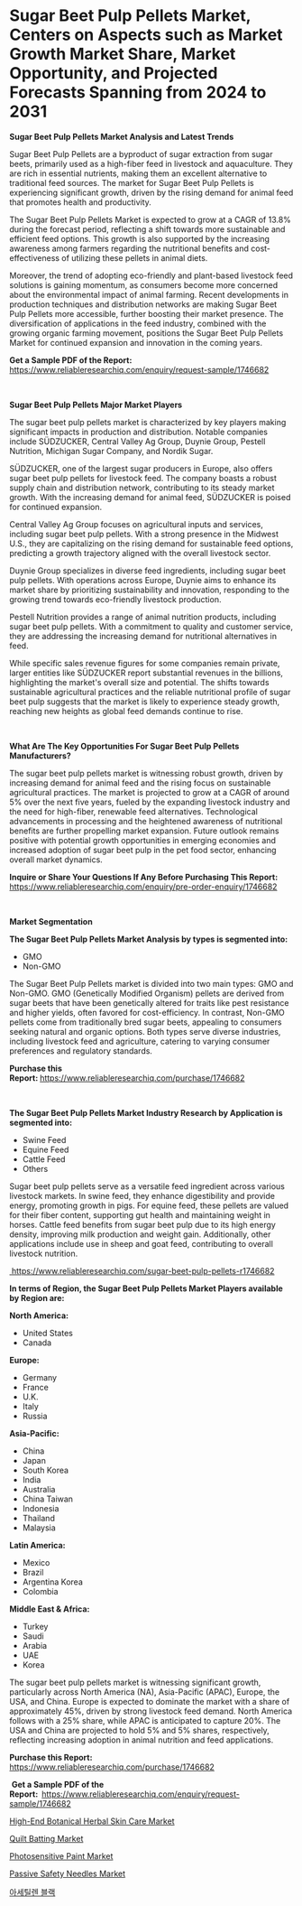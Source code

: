 <p><h1>Sugar Beet Pulp Pellets Market, Centers on Aspects such as Market Growth Market Share, Market Opportunity, and Projected Forecasts Spanning from 2024 to 2031</h1></p><p><strong>Sugar Beet Pulp Pellets Market Analysis and Latest Trends</strong></p>
<p><p>Sugar Beet Pulp Pellets are a byproduct of sugar extraction from sugar beets, primarily used as a high-fiber feed in livestock and aquaculture. They are rich in essential nutrients, making them an excellent alternative to traditional feed sources. The market for Sugar Beet Pulp Pellets is experiencing significant growth, driven by the rising demand for animal feed that promotes health and productivity. </p><p>The Sugar Beet Pulp Pellets Market is expected to grow at a CAGR of 13.8% during the forecast period, reflecting a shift towards more sustainable and efficient feed options. This growth is also supported by the increasing awareness among farmers regarding the nutritional benefits and cost-effectiveness of utilizing these pellets in animal diets.</p><p>Moreover, the trend of adopting eco-friendly and plant-based livestock feed solutions is gaining momentum, as consumers become more concerned about the environmental impact of animal farming. Recent developments in production techniques and distribution networks are making Sugar Beet Pulp Pellets more accessible, further boosting their market presence. The diversification of applications in the feed industry, combined with the growing organic farming movement, positions the Sugar Beet Pulp Pellets Market for continued expansion and innovation in the coming years.</p></p>
<p><strong>Get a Sample PDF of the Report:&nbsp;</strong> <a href="https://www.reliableresearchiq.com/enquiry/request-sample/1746682?utm_campaign=1102&utm_medium=2&utm_source=Github&utm_content=ia&utm_term=10112024&utm_id=sugar-beet-pulp-pellets">https://www.reliableresearchiq.com/enquiry/request-sample/1746682</a></p>
<p>&nbsp;</p>
<p><strong>Sugar Beet Pulp Pellets Major Market Players</strong></p>
<p><p>The sugar beet pulp pellets market is characterized by key players making significant impacts in production and distribution. Notable companies include SÜDZUCKER, Central Valley Ag Group, Duynie Group, Pestell Nutrition, Michigan Sugar Company, and Nordik Sugar.</p><p>SÜDZUCKER, one of the largest sugar producers in Europe, also offers sugar beet pulp pellets for livestock feed. The company boasts a robust supply chain and distribution network, contributing to its steady market growth. With the increasing demand for animal feed, SÜDZUCKER is poised for continued expansion.</p><p>Central Valley Ag Group focuses on agricultural inputs and services, including sugar beet pulp pellets. With a strong presence in the Midwest U.S., they are capitalizing on the rising demand for sustainable feed options, predicting a growth trajectory aligned with the overall livestock sector.</p><p>Duynie Group specializes in diverse feed ingredients, including sugar beet pulp pellets. With operations across Europe, Duynie aims to enhance its market share by prioritizing sustainability and innovation, responding to the growing trend towards eco-friendly livestock production.</p><p>Pestell Nutrition provides a range of animal nutrition products, including sugar beet pulp pellets. With a commitment to quality and customer service, they are addressing the increasing demand for nutritional alternatives in feed.</p><p>While specific sales revenue figures for some companies remain private, larger entities like SÜDZUCKER report substantial revenues in the billions, highlighting the market's overall size and potential. The shifts towards sustainable agricultural practices and the reliable nutritional profile of sugar beet pulp suggests that the market is likely to experience steady growth, reaching new heights as global feed demands continue to rise.</p></p>
<p>&nbsp;</p>
<p><strong>What Are The Key Opportunities For Sugar Beet Pulp Pellets Manufacturers?</strong></p>
<p><p>The sugar beet pulp pellets market is witnessing robust growth, driven by increasing demand for animal feed and the rising focus on sustainable agricultural practices. The market is projected to grow at a CAGR of around 5% over the next five years, fueled by the expanding livestock industry and the need for high-fiber, renewable feed alternatives. Technological advancements in processing and the heightened awareness of nutritional benefits are further propelling market expansion. Future outlook remains positive with potential growth opportunities in emerging economies and increased adoption of sugar beet pulp in the pet food sector, enhancing overall market dynamics.</p></p>
<p><strong>Inquire or Share Your Questions If Any Before Purchasing This Report:</strong> <a href="https://www.reliableresearchiq.com/enquiry/pre-order-enquiry/1746682?utm_campaign=1102&utm_medium=2&utm_source=Github&utm_content=ia&utm_term=10112024&utm_id=sugar-beet-pulp-pellets">https://www.reliableresearchiq.com/enquiry/pre-order-enquiry/1746682</a></p>
<p>&nbsp;</p>
<p><strong>Market Segmentation</strong></p>
<p><strong>The Sugar Beet Pulp Pellets Market Analysis by types is segmented into:</strong></p>
<p><ul><li>GMO</li><li>Non-GMO</li></ul></p>
<p><p>The Sugar Beet Pulp Pellets market is divided into two main types: GMO and Non-GMO. GMO (Genetically Modified Organism) pellets are derived from sugar beets that have been genetically altered for traits like pest resistance and higher yields, often favored for cost-efficiency. In contrast, Non-GMO pellets come from traditionally bred sugar beets, appealing to consumers seeking natural and organic options. Both types serve diverse industries, including livestock feed and agriculture, catering to varying consumer preferences and regulatory standards.</p></p>
<p><strong>Purchase this Report:&nbsp;</strong><a href="https://www.reliableresearchiq.com/purchase/1746682?utm_campaign=1102&utm_medium=2&utm_source=Github&utm_content=ia&utm_term=10112024&utm_id=sugar-beet-pulp-pellets">https://www.reliableresearchiq.com/purchase/1746682</a></p>
<p>&nbsp;</p>
<p><strong>The Sugar Beet Pulp Pellets Market Industry Research by Application is segmented into:</strong></p>
<p><ul><li>Swine Feed</li><li>Equine Feed</li><li>Cattle Feed</li><li>Others</li></ul></p>
<p><p>Sugar beet pulp pellets serve as a versatile feed ingredient across various livestock markets. In swine feed, they enhance digestibility and provide energy, promoting growth in pigs. For equine feed, these pellets are valued for their fiber content, supporting gut health and maintaining weight in horses. Cattle feed benefits from sugar beet pulp due to its high energy density, improving milk production and weight gain. Additionally, other applications include use in sheep and goat feed, contributing to overall livestock nutrition.</p></p>
<p><a href="https://www.reliableresearchiq.com/sugar-beet-pulp-pellets-r1746682?utm_campaign=1102&utm_medium=2&utm_source=Github&utm_content=ia&utm_term=10112024&utm_id=sugar-beet-pulp-pellets">&nbsp;https://www.reliableresearchiq.com/sugar-beet-pulp-pellets-r1746682</a></p>
<p><strong>In terms of Region, the Sugar Beet Pulp Pellets Market Players available by Region are:</strong></p>
<p>
    <p> <strong> North America: </strong>
        <ul>
            <li>United States</li>
            <li>Canada</li>
        </ul>
        </p> 
    <p> <strong> Europe: </strong>
        <ul>
            <li>Germany</li>
            <li>France</li>
            <li>U.K.</li>
            <li>Italy</li>
            <li>Russia</li>
        </ul>
        </p> 
    <p> <strong> Asia-Pacific: </strong>
        <ul>
            <li>China</li>
            <li>Japan</li>
            <li>South Korea</li>
            <li>India</li>
            <li>Australia</li>
            <li>China Taiwan</li>
            <li>Indonesia</li>
            <li>Thailand</li>
            <li>Malaysia</li>
        </ul>
        </p> 
    <p> <strong> Latin America: </strong>
        <ul>
            <li>Mexico</li>
            <li>Brazil</li>
            <li>Argentina Korea</li>
            <li>Colombia</li>
        </ul>
        </p> 
    <p> <strong> Middle East & Africa: </strong>
        <ul>
            <li>Turkey</li>
            <li>Saudi</li>
            <li>Arabia</li>
            <li>UAE</li>
            <li>Korea</li>
        </ul>
    </p>
    </p>
<p><p>The sugar beet pulp pellets market is witnessing significant growth, particularly across North America (NA), Asia-Pacific (APAC), Europe, the USA, and China. Europe is expected to dominate the market with a share of approximately 45%, driven by strong livestock feed demand. North America follows with a 25% share, while APAC is anticipated to capture 20%. The USA and China are projected to hold 5% and 5% shares, respectively, reflecting increasing adoption in animal nutrition and feed applications.</p></p>
<p><strong>Purchase this Report: </strong><a href="https://www.reliableresearchiq.com/purchase/1746682?utm_campaign=1102&utm_medium=2&utm_source=Github&utm_content=ia&utm_term=10112024&utm_id=sugar-beet-pulp-pellets">https://www.reliableresearchiq.com/purchase/1746682</a></p>
<p>&nbsp;<strong>Get a Sample PDF of the Report:&nbsp;&nbsp;</strong><a href="https://www.reliableresearchiq.com/enquiry/request-sample/1746682?utm_campaign=1102&utm_medium=2&utm_source=Github&utm_content=ia&utm_term=10112024&utm_id=sugar-beet-pulp-pellets">https://www.reliableresearchiq.com/enquiry/request-sample/1746682</a></p>
<p><strong></strong></p>
<p><p><a href="https://www.linkedin.com/pulse/future-high-end-botanical-herbal-skin-care-market-global-forecast-qm4de?utm_campaign=1102&utm_medium=2&utm_source=Github&utm_content=ia&utm_term=10112024&utm_id=sugar-beet-pulp-pellets">High-End Botanical Herbal Skin Care Market</a></p><p><a href="https://github.com/arionmp/Market-Research-Report-List-5/blob/main/quilt-batting-market.md?utm_campaign=1102&utm_medium=2&utm_source=Github&utm_content=ia&utm_term=10112024&utm_id=sugar-beet-pulp-pellets">Quilt Batting Market</a></p><p><a href="https://github.com/felipahorkby/Market-Research-Report-List-1/blob/main/photosensitive-paint-market.md?utm_campaign=1102&utm_medium=2&utm_source=Github&utm_content=ia&utm_term=10112024&utm_id=sugar-beet-pulp-pellets">Photosensitive Paint Market</a></p><p><a href="https://issuu.com/reportprime-2/docs/passive-safety-needles-market-size-_fe8207a158e3e1?utm_campaign=1102&utm_medium=2&utm_source=Github&utm_content=ia&utm_term=10112024&utm_id=sugar-beet-pulp-pellets">Passive Safety Needles Market</a></p><p><a href="https://github.com/laholand/Market-Research-Report-List-6/blob/main/400752523113.md?utm_campaign=1102&utm_medium=2&utm_source=Github&utm_content=ia&utm_term=10112024&utm_id=sugar-beet-pulp-pellets">아세틸렌 블랙</a></p></p>